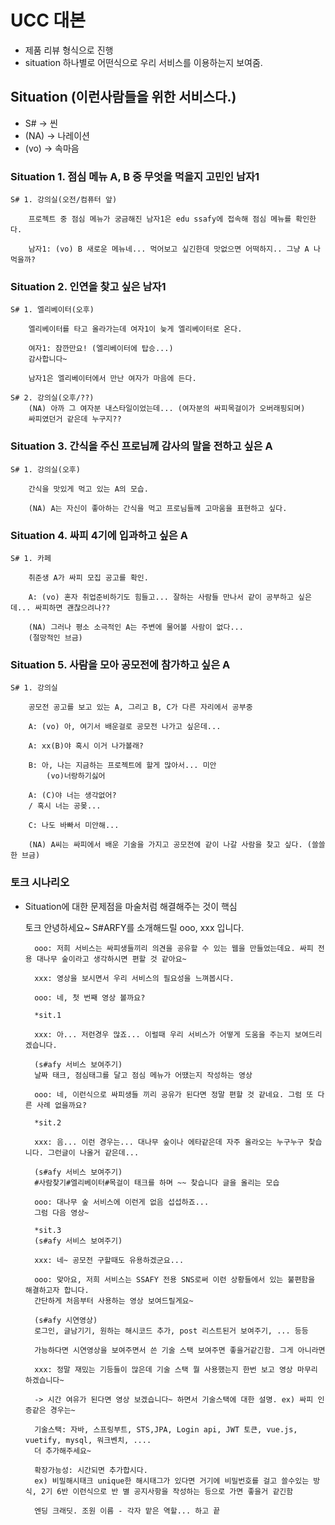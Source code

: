 # UCC 대본

- 제품 리뷰 형식으로 진행
- situation 하나별로 어떤식으로 우리 서비스를 이용하는지 보여줌.

## Situation (이런사람들을 위한 서비스다.)

- S# -> 씬
- (NA) -> 나레이션
- (vo) -> 속마음

### Situation 1. 점심 메뉴 A, B 중 무엇을 먹을지 고민인 남자1

    S# 1. 강의실(오전/컴퓨터 앞) 
    
        프로젝트 중 점심 메뉴가 궁금해진 남자1은 edu ssafy에 접속해 점심 메뉴를 확인한다.

        남자1: (vo) B 새로운 메뉴네... 먹어보고 싶긴한데 맛없으면 어떡하지.. 그냥 A 나 먹을까?

### Situation 2. 인연을 찾고 싶은 남자1

    S# 1. 엘리베이터(오후)
        
        엘리베이터를 타고 올라가는데 여자1이 늦게 엘리베이터로 온다.

        여자1: 잠깐만요! (엘리베이터에 탑승...)
        감사합니다~

        남자1은 엘리베이터에서 만난 여자가 마음에 든다.
        
    S# 2. 강의실(오후/??)
        (NA) 아까 그 여자분 내스타일이었는데... (여자분의 싸피목걸이가 오버래핑되며)
        싸피였던거 같은데 누구지??   

### Situation 3. 간식을 주신 프로님께 감사의 말을 전하고 싶은 A

    S# 1. 강의실(오후)
        
        간식을 맛있게 먹고 있는 A의 모습.

        (NA) A는 자신이 좋아하는 간식을 먹고 프로님들께 고마움을 표현하고 싶다.

### Situation 4. 싸피 4기에 입과하고 싶은 A

    S# 1. 카페

        취준생 A가 싸피 모집 공고를 확인.

        A: (vo) 혼자 취업준비하기도 힘들고... 잘하는 사람들 만나서 같이 공부하고 싶은데... 싸피하면 괜찮으려나??
    
        (NA) 그러나 평소 소극적인 A는 주변에 물어볼 사람이 없다...
        (절망적인 브금)

### Situation 5. 사람을 모아 공모전에 참가하고 싶은 A

    S# 1. 강의실

        공모전 공고를 보고 있는 A, 그리고 B, C가 다른 자리에서 공부중

        A: (vo) 아, 여기서 배운걸로 공모전 나가고 싶은데...

        A: xx(B)야 혹시 이거 나가볼래?

        B: 아, 나는 지금하는 프로젝트에 할게 많아서... 미안 
            (vo)너랑하기싫어

        A: (C)야 너는 생각없어?
        / 혹시 너는 공몾...

        C: 나도 바빠서 미안해...

        (NA) A씨는 싸피에서 배운 기술을 가지고 공모전에 같이 나갈 사람을 찾고 싶다. (쓸쓸한 브금)

### 토크 시나리오

- Situation에 대한 문제점을 마술처럼 해결해주는 것이 핵심

    토크
        안녕하세요~ S#ARFY를 소개해드릴 ooo, xxx 입니다.

        ooo: 저희 서비스는 싸피생들끼리 의견을 공유할 수 있는 웹을 만들었는데요. 싸피 전용 대나무 숲이라고 생각하시면 편할 것 같아요~

        xxx: 영상을 보시면서 우리 서비스의 필요성을 느껴봅시다.

        ooo: 네, 첫 번째 영상 볼까요?

        *sit.1

        xxx: 아... 저런경우 많죠... 이럴때 우리 서비스가 어떻게 도움을 주는지 보여드리겠습니다.

        (s#afy 서비스 보여주기)
        날짜 태크, 점심태그를 달고 점심 메뉴가 어땠는지 작성하는 영상

        ooo: 네, 이런식으로 싸피생들 끼리 공유가 된다면 정말 편할 것 같네요. 그럼 또 다른 사례 없을까요?

        *sit.2

        xxx: 음... 이런 경우는... 대나무 숲이나 에타같은데 자주 올라오는 누구누구 찾습니다. 그런글이 나올거 같은데...

        (s#afy 서비스 보여주기)
        #사람찾기#엘리베이터#목걸이 태크를 하며 ~~ 찾습니다 글을 올리는 모습

        ooo: 대나무 숲 서비스에 이런게 없음 섭섭하죠...
        그럼 다음 영상~

        *sit.3
        (s#afy 서비스 보여주기)

        xxx: 네~ 공모전 구할때도 유용하겠군요...

        ooo: 맞아요, 저희 서비스는 SSAFY 전용 SNS로써 이런 상황들에서 있는 불편함을 해결하고자 합니다.
        간단하게 처음부터 사용하는 영상 보여드릴게요~

        (s#afy 시연영상)
        로그인, 글남기기, 원하는 해시코드 추가, post 리스트된거 보여주기, ... 등등

        가능하다면 시연영상을 보여주면서 쓴 기술 스택 보여주면 좋을거같긴함. 그게 아니라면 

        xxx: 정말 재밌는 기등들이 많은데 기술 스택 뭘 사용했는지 한번 보고 영상 마무리 하겠습니다~

        -> 시간 여유가 된다면 영상 보겠습니다~ 하면서 기술스택에 대한 설명. ex) 싸피 인증같은 경우는~

        기술스택: 자바, 스프링부트, STS,JPA, Login api, JWT 토큰, vue.js, vuetify, mysql, 워크벤치, ....
        더 추가해주세요~

        확장가능성: 시간되면 추가합시다.
        ex) 비밀해시태크 unique한 해시태그가 있다면 거기에 비밀번호를 걸고 쓸수있는 방식, 2기 6반 이런식으로 반 별 공지사항을 작성하는 등으로 가면 좋을거 같긴함

        엔딩 크래딧. 조원 이름 - 각자 맡은 역할... 하고 끝
